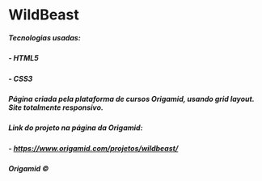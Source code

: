 # WildBeast

##### Tecnologias usadas:

##### 	- HTML5
##### 	- CSS3

##### Página criada pela plataforma de cursos Origamid, usando grid layout. Site totalmente responsivo.

##### Link do projeto na página da Origamid:
##### 	- https://www.origamid.com/projetos/wildbeast/

##### Origamid ©